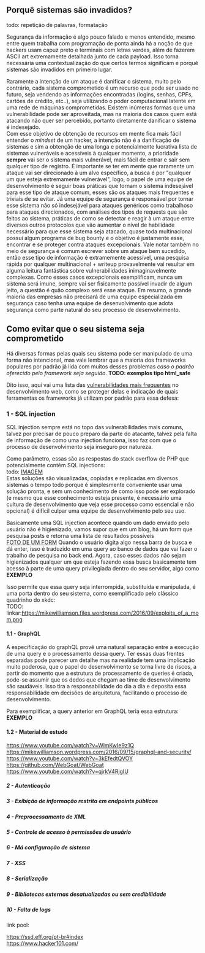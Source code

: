 ## Porquê sistemas são invadidos?

todo: repetição de palavras, formatação

Segurança da informação é algo pouco falado e menos entendido, mesmo entre quem trabalha com programação de ponta ainda há a noção de que hackers usam capuz preto e terminais com letras verdes, além de fazerem ASCII art extremamente detalhada junto de cada payload. Isso torna necessária uma contextualização do que certos termos significam e porquê sistemas são invadidos em primeiro lugar.

Raramente a intenção de um ataque é danificar o sistema, muito pelo contrário, cada sistema comprometido é um recurso que pode ser usado no futuro, seja vendendo as informações encontradas (logins, senhas, CPFs, cartões de crédito, etc..), seja utilizando o poder computacional latente em uma rede de máquinas comprometidas. Existem inúmeras formas que uma vulnerabilidade pode ser aproveitada, mas na maioria dos casos quem está atacando não quer ser percebido, portanto diretamente danificar o sistema é indesejado.  
Com esse objetivo de obtenção de recursos em mente fica mais fácil entender o *mindset* de um hacker, a intenção não é a danificação de sistemas e sim a obtenção de uma longa e potencialmente lucrativa lista de sistemas vulneráveis e acessíveis à qualquer momento, a prioridade **sempre** vai ser o sistema mais vulnerável, mais fácil de entrar e sair sem qualquer tipo de registro. É importante se ter em mente que raramente um ataque vai ser direcionado à um alvo específico, a busca é por "qualquer um que esteja extremamente vulnerável", logo, o papel de uma equipe de desenvolvimento é seguir boas práticas que tornam o sistema indesejável para esse tipo de ataque comum, esses são os ataques mais frequentes e triviais de se evitar. Já uma equipe de segurança é responsável por tornar esse sistema não só indesejável para ataques genéricos como trabalhoso para ataques direcionados, com análises dos tipos de requests que são feitos ao sistema, práticas de como se detectar e reagir à um ataque entre diversos outros protocolos que vão aumentar o nível de habilidade necessário para que esse sistema seja atacado, quase toda multinacional possui algum programa de bug bounty e o objetivo é justamente esse, encontrar e se proteger contra ataques excepcionais. Vale notar também no meio de segurança é comum escrever sobre um ataque bem sucedido, então esse tipo de informação é extramemente acessível, uma pesquisa rápida por qualquer multinacional + writeup provavelmente vai resultar em alguma leitura fantástica sobre vulnerabilidades inimaginavelmente complexas. Como esses casos excepcionais exemplificam, nunca um sistema será imune, sempre vai ser fisicamente possível invadir de algum jeito, a questão é quão complexo será esse ataque. Em resumo, a grande maioria das empresas não precisará de uma equipe especializada em segurança caso tenha uma equipe de desenvolvimento que adota segurança como parte natural do seu processo de desenvolvimento.

## Como evitar que o seu sistema seja comprometido

Há diversas formas pelas quais seu sistema pode ser manipulado de uma forma não intencional, mas vale lembrar que a maioria dos frameworks populares por padrão já lida com muitos desses problemas *caso o padrão oferecido pelo framework seja seguido*. 
**TODO: exemplos tipo html_safe**

Dito isso, aqui vai uma lista das [vulnerabilidades mais frequentes](https://www.owasp.org/images/7/72/OWASP_Top_10-2017_%28en%29.pdf.pdf) no desenvolvimento web, como se proteger delas e indicação de quais ferramentas os frameworks já utilizam por padrão para essa defesa:

### 1 - SQL injection
SQL injection sempre está no topo das vulnerabilidades mais comuns, talvez por precisar de pouco preparo da parte do atacante, talvez pela falta de informação de como uma injection funciona, isso faz com que o processo de desenvolvimento seja inseguro por natureza.

Como parâmetro, essas são as respostas do stack overflow de PHP que potencialmente contém SQL injections:  
todo: [IMAGEM](https://laurent22.github.io/so-injections/)  
Estas soluções são visualizadas, copiadas e replicadas em diversos sistemas o tempo todo porque é simplesmente conveniente usar uma solução pronta, e sem um conhecimento de como isso pode ser explorado (e mesmo que esse conhecimento esteja presente, é necessário uma cultura de desenvolvimento que veja esse processo como essencial e não opcional) é difícil culpar uma equipe de desenvolvimento pelo seu uso.

Basicamente uma SQL injection acontece quando um dado enviado pelo usuário não é higienizado, vamos supor que em um blog, há um form que pesquisa posts e retorna uma lista de resultados possíveis  
[FOTO DE UM FORM](www.google.com)
Quando o usuário digita algo nessa barra de busca e dá enter, isso é traduzido em uma query ao banco de dados que vai fazer o trabalho de pesquisa no back end. Agora, caso esses dados não sejam higienizados qualquer um que esteja fazendo essa busca basicamente tem acesso à parte de uma query privilegiada dentro do seu servidor, algo como  
**EXEMPLO**

Isso permite que essa query seja interrompida, substituída e manipulada, é uma porta dentro do seu sistema, como exemplificado pelo clássico quadrinho do xkdc:  
TODO: linkar:https://mikewilliamson.files.wordpress.com/2016/09/exploits_of_a_mom.png  
  
#### 1.1 - GraphQL
A especificação do graphQL provê uma natural separação entre a execução de uma query e o processamento dessa query. Ter essas duas frentes separadas pode parecer um detalhe mas na realidade tem uma implicação muito poderosa, que o papel do desenvolvimento se torna livre de riscos, a partir do momento que a estrutura de processamento de queries é criada, pode-se assumir que os dedos que chegam ao time de desenvolvimento são saudáveis. Isso tira a responsabilidade do dia a dia e deposita essa responsabilidade em decisões de arquitetura, facilitando o processo de desenvolvimento.

Para exemplificar, a query anterior em GraphQL teria essa estrutura:
**EXEMPLO**

#### 1.2 - Material de estudo
https://www.youtube.com/watch?v=WlmKwIe9z1Q  
https://mikewilliamson.wordpress.com/2016/09/15/graphql-and-security/  
https://www.youtube.com/watch?v=3kEfedtQVOY  
https://github.com/WebGoat/WebGoat  
https://www.youtube.com/watch?v=qjrkV4RjgIU

##### 2 - Autenticação
##### 3 - Exibição de informação restrita em endpoints públicos
##### 4 - Preprocessamento de XML
##### 5 - Controle de acesso à permissões do usuário
##### 6 - Má configuração de sistema
##### 7 - XSS
##### 8 - Serialização
##### 9 - Bibliotecas externas desatualizadas ou sem credibilidade
##### 10 - Falta de logs



link pool:

https://ssd.eff.org/pt-br#index  
https://www.hacker101.com/  

